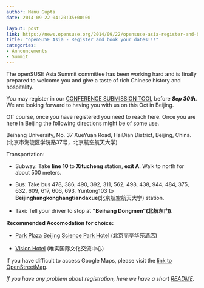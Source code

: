 ```yaml
---
author: Manu Gupta
date: 2014-09-22 04:20:35+00:00

layout: post
link: https://news.opensuse.org/2014/09/22/opensuse-asia-register-and-book-your-dates/
title: "openSUSE Asia - Register and book your dates!!!"
categories:
- Announcements
- Summit
---
```

The openSUSE Asia Summit committee has been working hard and is finally prepared to welcome you and give a taste of rich Chinese history and hospitality.

You may register in our [CONFERENCE SUBMISSION TOOL](https://events.opensuse.org/) before **_Sep 30th_**. We are looking forward to having you with us on this Oct in Beijing.

<!-- more -->

Off course, once you have registered you need to reach here. Once you are here in Beijing the following directions might be of some use.

Beihang University, No. 37 XueYuan Road, HaiDian District, Beijing, China. (北京市海淀区学院路37号，北京航空航天大学)

Transportation:











	
  * Subway: Take **line 10** to **Xitucheng** station, **exit A**. Walk to north for about 500 meters.

	
  * Bus: Take bus 478, 386, 490, 392, 311, 562, 498, 438, 944, 484, 375, 632, 609, 617, 606, 693, Yuntong103 to **Beijinghangkonghangtiandaxue**(北京航空航天大学) station.

	
  * Taxi: Tell your driver to stop at **"Beihang Dongmen"(北航东门)**.


**Recommended Accomodation for choice:**



	
  * [Park Plaza Beijing Science Park Hotel](http://www.parkplaza.com/beijing-hotel-cn-100083/chnbjch) (北京丽亭华苑酒店)

	
  * [Vision Hotel](http://www.visionplaza.cn/index.php?Locale=en-us) (唯实国际文化交流中心)









If you have difficult to access Google Maps, please visit the [link to OpenStreetMap](http://www.openstreetmap.org/?mlat=39.97926&mlon=116.34569#map=17/39.97926/116.34569).














_If you have any problem about registration, here we have a short [README](https://github.com/openSUSE-CN/osem-register-howto)._

		
